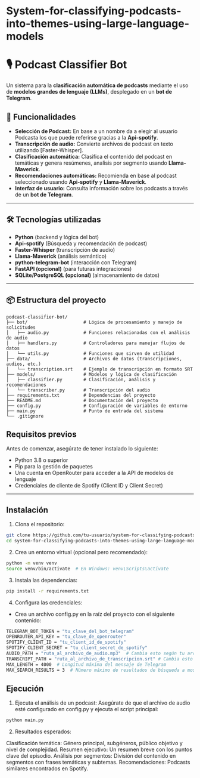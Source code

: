 # System-for-classifying-podcasts-into-themes-using-large-language-models
# 🎙 Podcast Classifier Bot  
Un sistema para la **clasificación automática de podcasts** mediante el uso de **modelos grandes de lenguaje (LLMs)**, desplegado en un **bot de Telegram**.

## 🚀 Funcionalidades
- **Selección de Podcast:** En base a un nombre da a elegir al usuario Podcasta los que puede referirse gracias a la **Api-spotify**.
- **Transcripción de audio:** Convierte archivos de podcast en texto utilizando [Faster-Whisper].
- **Clasificación automática:** Clasifica el contenido del podcast en temáticas y genera resúmenes, analisis por segmento usando **Llama-Maverick**.
- **Recomendaciones automáticas:** Recomienda en base al podcast seleccionado usando **Api-spotify** y **Llama-Maverick**.
- **Interfaz de usuario:** Consulta información sobre los podcasts a través de un **bot de Telegram**.

---

## 🛠️ Tecnologías utilizadas
- **Python** (backend y lógica del bot)
- **Api-spotify** (Búsqueda y recomendación de podcast)
- **Faster-Whisper** (transcripción de audio)
- **Llama-Maverick** (análisis semántico)
- **python-telegram-bot** (interacción con Telegram)
- **FastAPI (opcional)** (para futuras integraciones)
- **SQLite/PostgreSQL (opcional)** (almacenamiento de datos)

---

## 📦 Estructura del proyecto
```plaintext
podcast-classifier-bot/
├── bot/                     # Lógica de procesamiento y manejo de solicitudes
│   ├── audio.py             # Funciones relacionadas con el análisis de audio
│   ├── handlers.py          # Controladores para manejar flujos de datos
│   └── utils.py             # Funciones que sirven de utilidad
├── data/                    # Archivos de datos (transcripciones, audios, etc.)
│   └── transcription.srt    # Ejemplo de transcripción en formato SRT
├── models/                  # Modelos y lógica de clasificación
│   ├── classifier.py        # Clasificación, análisis y recomendaciones
│   └── transcriber.py       # Transcripción del audio
├── requirements.txt         # Dependencias del proyecto
├── README.md                # Documentación del proyecto
├── config.py                # Configuración de variables de entorno
├── main.py                  # Punto de entrada del sistema
└── .gitignore               
```

## Requisitos previos
Antes de comenzar, asegúrate de tener instalado lo siguiente:

- Python 3.8 o superior
- Pip para la gestión de paquetes
- Una cuenta en OpenRouter para acceder a la API de modelos de lenguaje
- Credenciales de cliente de Spotify (Client ID y Client Secret)

---

## Instalación
1. Clona el repositorio:
```bash
git clone https://github.com/tu-usuario/system-for-classifying-podcasts-into-themes-using-large-language-models.git
cd system-for-classifying-podcasts-into-themes-using-large-language-models
```
2. Crea un entorno virtual (opcional pero recomendado):
```bash
python -m venv venv
source venv/bin/activate  # En Windows: venv\Scripts\activate
```
3. Instala las dependencias:
```bash
pip install -r requirements.txt
```
4. Configura las credenciales:
- Crea un archivo config.py en la raíz del proyecto con el siguiente contenido:
```bash
TELEGRAM_BOT_TOKEN = "tu_clave_del_bot_telegram"
OPENROUTER_API_KEY = "tu_clave_de_openrouter"
SPOTIFY_CLIENT_ID = "tu_client_id_de_spotify"
SPOTIFY_CLIENT_SECRET = "tu_client_secret_de_spotify"
AUDIO_PATH = "ruta_al_archivo_de_audio.mp3"  # Cambia esto según tu archivo de audio
TRANSCRIPT_PATH = "ruta_al_archivo_de_transcripcion.srt" # Cambia esto según tu archivo srt
MAX_LENGTH = 4000  # Longitud máxima del mensaje de Telegram
MAX_SEARCH_RESULTS = 3  # Número máximo de resultados de búsqueda a mostrar
```

## Ejecución

1. Ejecuta el análisis de un podcast: Asegúrate de que el archivo de audio esté configurado en config.py y ejecuta el script principal:

```bash
python main.py
```

2. Resultados esperados:

Clasificación temática: Género principal, subgéneros, público objetivo y nivel de complejidad.
Resumen ejecutivo: Un resumen breve con los puntos clave del episodio.
Análisis por segmentos: División del contenido en segmentos con frases temáticas y subtemas.
Recomendaciones: Podcasts similares encontrados en Spotify.